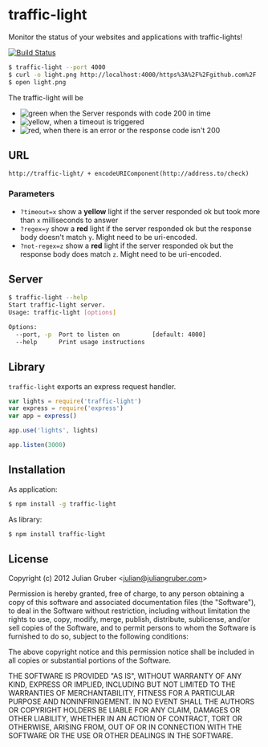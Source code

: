 # traffic-light

Monitor the status of your websites and applications with traffic-lights!

[![Build Status](https://secure.travis-ci.org/juliangruber/traffic-light.png)](http://travis-ci.org/juliangruber/traffic-light)

```bash
$ traffic-light --port 4000
$ curl -o light.png http://localhost:4000/https%3A%2F%2Fgithub.com%2F
$ open light.png
```

The traffic-light will be

* ![green](https://raw.github.com/juliangruber/traffic-light/master/images/green.png) when the Server responds with code 200 in time
* ![yellow](https://raw.github.com/juliangruber/traffic-light/master/images/yellow.png), when a timeout is triggered
* ![red](https://raw.github.com/juliangruber/traffic-light/master/images/red.png), when there is an error or the response code isn't 200

## URL

```
http://traffic-light/ + encodeURIComponent(http://address.to/check)
```

### Parameters

* `?timeout=x` show a __yellow__ light if the server responded ok but took more than `x` milliseconds to answer
* `?regex=y` show a __red__ light if the server responded ok but the response body doesn't match `y`. Might need to be uri-encoded.
* `?not-regex=z` show a __red__ light if the server responded ok but the response body does match `z`. Might need to be uri-encoded.

## Server

```bash
$ traffic-light --help
Start traffic-light server.
Usage: traffic-light [options]

Options:
  --port, -p  Port to listen on         [default: 4000]
  --help      Print usage instructions

```

## Library

`traffic-light` exports an express request handler.

```js
var lights = require('traffic-light')
var express = require('express')
var app = express()

app.use('lights', lights)

app.listen(3000)
```

## Installation

As application:

```bash
$ npm install -g traffic-light
```

As library:

```bash
$ npm install traffic-light
```

## License

Copyright (c) 2012 Julian Gruber &lt;julian@juliangruber.com&gt;

Permission is hereby granted, free of charge, to any person obtaining a copy of this software and associated documentation files (the "Software"), to deal in the Software without restriction, including without limitation the rights to use, copy, modify, merge, publish, distribute, sublicense, and/or sell copies of the Software, and to permit persons to whom the Software is furnished to do so, subject to the following conditions:

The above copyright notice and this permission notice shall be included in all copies or substantial portions of the Software.

THE SOFTWARE IS PROVIDED "AS IS", WITHOUT WARRANTY OF ANY KIND, EXPRESS OR IMPLIED, INCLUDING BUT NOT LIMITED TO THE WARRANTIES OF MERCHANTABILITY, FITNESS FOR A PARTICULAR PURPOSE AND NONINFRINGEMENT. IN NO EVENT SHALL THE AUTHORS OR COPYRIGHT HOLDERS BE LIABLE FOR ANY CLAIM, DAMAGES OR OTHER LIABILITY, WHETHER IN AN ACTION OF CONTRACT, TORT OR OTHERWISE, ARISING FROM, OUT OF OR IN CONNECTION WITH THE SOFTWARE OR THE USE OR OTHER DEALINGS IN THE SOFTWARE.
